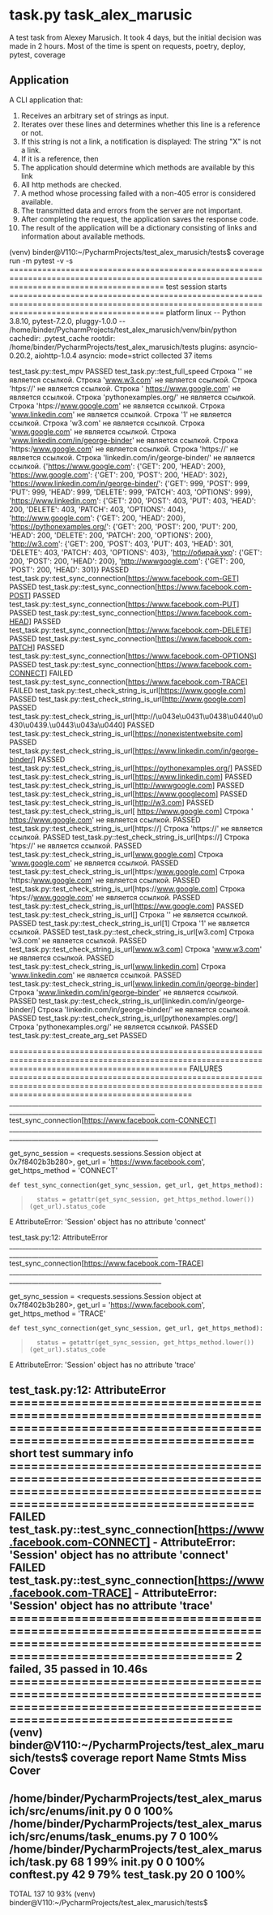 # task.py task_alex_marusic 
A test task from Alexey Marusich.
It took 4 days, but the initial decision was made in 2 hours. Most of the time is spent on requests, poetry, deploy, pytest, coverage

## Application 

A CLI application that:

1) Receives an arbitrary set of strings as input.
2) Iterates over these lines and determines whether this line is a reference or not.
3) If this string is not a link, a notification is displayed: The string "X" is not a link.
4) If it is a reference, then
1) The application should determine which methods are available by this link
1) All http methods are checked.
2) A method whose processing failed with a non-405 error is considered available.
3) The transmitted data and errors from the server are not important.
4) After completing the request, the application saves the response code.
6) The result of the application will be a dictionary consisting of links and information about available methods.




(venv) binder@V110:~/PycharmProjects/test_alex_marusich/tests$ coverage run -m pytest -v -s
============================================================================================================================================= test session starts =============================================================================================================================================
platform linux -- Python 3.8.10, pytest-7.2.0, pluggy-1.0.0 -- /home/binder/PycharmProjects/test_alex_marusich/venv/bin/python
cachedir: .pytest_cache
rootdir: /home/binder/PycharmProjects/test_alex_marusich/tests
plugins: asyncio-0.20.2, aiohttp-1.0.4
asyncio: mode=strict
collected 37 items                                                                                                                                                                                                                                                                                            

test_task.py::test_mpv PASSED
test_task.py::test_full_speed Строка '' не является ссылкой.
Строка 'www.w3.com' не является ссылкой.
Строка 'htps://' не является ссылкой.
Строка ' https://www.google.com' не является ссылкой.
Строка 'pythonexamples.org/' не является ссылкой.
Строка 'htps://www.google.com' не является ссылкой.
Строка 'www.linkedin.com' не является ссылкой.
Строка '1' не является ссылкой.
Строка 'w3.com' не является ссылкой.
Строка 'www.google.com' не является ссылкой.
Строка 'www.linkedin.com/in/george-binder' не является ссылкой.
Строка 'https:/www.google.com' не является ссылкой.
Строка 'https://' не является ссылкой.
Строка 'linkedin.com/in/george-binder/' не является ссылкой.
{'https://www.google.com': {'GET': 200, 'HEAD': 200}, 'https://ww.google.com': {'GET': 200, 'POST': 200, 'HEAD': 302}, 'https://www.linkedin.com/in/george-binder/': {'GET': 999, 'POST': 999, 'PUT': 999, 'HEAD': 999, 'DELETE': 999, 'PATCH': 403, 'OPTIONS': 999}, 'https://www.linkedin.com': {'GET': 200, 'POST': 403, 'PUT': 403, 'HEAD': 200, 'DELETE': 403, 'PATCH': 403, 'OPTIONS': 404}, 'http://www.google.com': {'GET': 200, 'HEAD': 200}, 'https://pythonexamples.org/': {'GET': 200, 'POST': 200, 'PUT': 200, 'HEAD': 200, 'DELETE': 200, 'PATCH': 200, 'OPTIONS': 200}, 'http://w3.com': {'GET': 200, 'POST': 403, 'PUT': 403, 'HEAD': 301, 'DELETE': 403, 'PATCH': 403, 'OPTIONS': 403}, 'http://обирай.укр': {'GET': 200, 'POST': 200, 'HEAD': 200}, 'http://wwwgoogle.com': {'GET': 200, 'POST': 200, 'HEAD': 301}}
PASSED
test_task.py::test_sync_connection[https://www.facebook.com-GET] PASSED
test_task.py::test_sync_connection[https://www.facebook.com-POST] PASSED
test_task.py::test_sync_connection[https://www.facebook.com-PUT] PASSED
test_task.py::test_sync_connection[https://www.facebook.com-HEAD] PASSED
test_task.py::test_sync_connection[https://www.facebook.com-DELETE] PASSED
test_task.py::test_sync_connection[https://www.facebook.com-PATCH] PASSED
test_task.py::test_sync_connection[https://www.facebook.com-OPTIONS] PASSED
test_task.py::test_sync_connection[https://www.facebook.com-CONNECT] FAILED
test_task.py::test_sync_connection[https://www.facebook.com-TRACE] FAILED
test_task.py::test_check_string_is_url[https://www.google.com] PASSED
test_task.py::test_check_string_is_url[http://www.google.com] PASSED
test_task.py::test_check_string_is_url[http://\u043e\u0431\u0438\u0440\u0430\u0439.\u0443\u043a\u0440] PASSED
test_task.py::test_check_string_is_url[https://nonexistentwebsite.com] PASSED
test_task.py::test_check_string_is_url[https://www.linkedin.com/in/george-binder/] PASSED
test_task.py::test_check_string_is_url[https://pythonexamples.org/] PASSED
test_task.py::test_check_string_is_url[https://www.linkedin.com] PASSED
test_task.py::test_check_string_is_url[http://wwwgoogle.com] PASSED
test_task.py::test_check_string_is_url[https://www.googlecom] PASSED
test_task.py::test_check_string_is_url[http://w3.com] PASSED
test_task.py::test_check_string_is_url[ https://www.google.com] Строка ' https://www.google.com' не является ссылкой.
PASSED
test_task.py::test_check_string_is_url[https://] Строка 'https://' не является ссылкой.
PASSED
test_task.py::test_check_string_is_url[htps://] Строка 'htps://' не является ссылкой.
PASSED
test_task.py::test_check_string_is_url[www.google.com] Строка 'www.google.com' не является ссылкой.
PASSED
test_task.py::test_check_string_is_url[https:/www.google.com] Строка 'https:/www.google.com' не является ссылкой.
PASSED
test_task.py::test_check_string_is_url[htps://www.google.com] Строка 'htps://www.google.com' не является ссылкой.
PASSED
test_task.py::test_check_string_is_url[https://ww.google.com] PASSED
test_task.py::test_check_string_is_url[] Строка '' не является ссылкой.
PASSED
test_task.py::test_check_string_is_url[1] Строка '1' не является ссылкой.
PASSED
test_task.py::test_check_string_is_url[w3.com] Строка 'w3.com' не является ссылкой.
PASSED
test_task.py::test_check_string_is_url[www.w3.com] Строка 'www.w3.com' не является ссылкой.
PASSED
test_task.py::test_check_string_is_url[www.linkedin.com] Строка 'www.linkedin.com' не является ссылкой.
PASSED
test_task.py::test_check_string_is_url[www.linkedin.com/in/george-binder] Строка 'www.linkedin.com/in/george-binder' не является ссылкой.
PASSED
test_task.py::test_check_string_is_url[linkedin.com/in/george-binder/] Строка 'linkedin.com/in/george-binder/' не является ссылкой.
PASSED
test_task.py::test_check_string_is_url[pythonexamples.org/] Строка 'pythonexamples.org/' не является ссылкой.
PASSED
test_task.py::test_create_arg_set PASSED

================================================================================================================================================== FAILURES ===================================================================================================================================================
___________________________________________________________________________________________________________________________ test_sync_connection[https://www.facebook.com-CONNECT] ____________________________________________________________________________________________________________________________

get_sync_session = <requests.sessions.Session object at 0x7f8402b3b280>, get_url = 'https://www.facebook.com', get_https_method = 'CONNECT'

    def test_sync_connection(get_sync_session, get_url, get_https_method):
>       status = getattr(get_sync_session, get_https_method.lower())(get_url).status_code
E       AttributeError: 'Session' object has no attribute 'connect'

test_task.py:12: AttributeError
____________________________________________________________________________________________________________________________ test_sync_connection[https://www.facebook.com-TRACE] _____________________________________________________________________________________________________________________________

get_sync_session = <requests.sessions.Session object at 0x7f8402b3b280>, get_url = 'https://www.facebook.com', get_https_method = 'TRACE'

    def test_sync_connection(get_sync_session, get_url, get_https_method):
>       status = getattr(get_sync_session, get_https_method.lower())(get_url).status_code
E       AttributeError: 'Session' object has no attribute 'trace'

test_task.py:12: AttributeError
=========================================================================================================================================== short test summary info ===========================================================================================================================================
FAILED test_task.py::test_sync_connection[https://www.facebook.com-CONNECT] - AttributeError: 'Session' object has no attribute 'connect'
FAILED test_task.py::test_sync_connection[https://www.facebook.com-TRACE] - AttributeError: 'Session' object has no attribute 'trace'
======================================================================================================================================== 2 failed, 35 passed in 10.46s ========================================================================================================================================
(venv) binder@V110:~/PycharmProjects/test_alex_marusich/tests$ coverage report
Name                                                                      Stmts   Miss  Cover
---------------------------------------------------------------------------------------------
/home/binder/PycharmProjects/test_alex_marusich/src/enums/__init__.py         0      0   100%
/home/binder/PycharmProjects/test_alex_marusich/src/enums/task_enums.py       7      0   100%
/home/binder/PycharmProjects/test_alex_marusich/task.py                      68      1    99%
__init__.py                                                                   0      0   100%
conftest.py                                                                  42      9    79%
test_task.py                                                                 20      0   100%
---------------------------------------------------------------------------------------------
TOTAL                                                                       137     10    93%
(venv) binder@V110:~/PycharmProjects/test_alex_marusich/tests$ 
